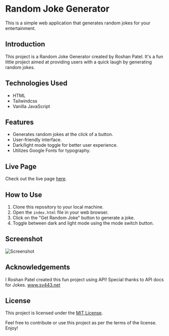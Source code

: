 # Random Joke Generator

This is a simple web application that generates random jokes for your entertainment.

## Introduction

This project is a Random Joke Generator created by Roshan Patel. It's a fun little project aimed at providing users with a quick laugh by generating random jokes.

## Technologies Used

- HTML
- Tailwindcss 
- Vanilla JavaScript

## Features

- Generates random jokes at the click of a button.
- User-friendly interface.
- Dark/light mode toggle for better user experience.
- Utilizes Google Fonts for typography.

## Live Page

Check out the live page [here](https://neptech-roshan.github.io/Random_Joke_Generator/).

## How to Use

1. Clone this repository to your local machine.
2. Open the `index.html` file in your web browser.
3. Click on the "Get Random Joke" button to generate a joke.
4. Toggle between dark and light mode using the mode switch button.

## Screenshot

![Screenshot](screenshot.png)


## Acknowledgements

I Roshan Patel created this fun project using API!
Special thanks to API docs for Jokes. 
  www.sv443.net

## License

This project is licensed under the [MIT License](license.txt).

Feel free to contribute or use this project as per the terms of the license. Enjoy!
